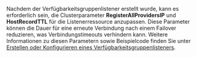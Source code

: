 Nachdem der Verfügbarkeitsgruppenlistener erstellt wurde, kann es erforderlich sein, die Clusterparameter **RegisterAllProvidersIP** und **HostRecordTTL** für die Listenerressource anzupassen. Diese Parameter können die Dauer für eine erneute Verbindung nach einem Failover reduzieren, was Verbindungstimeouts verhindern kann. Weitere Informationen zu diesen Parametern sowie Beispielcode finden Sie unter [Erstellen oder Konfigurieren eines Verfügbarkeitsgruppenlisteners](https://msdn.microsoft.com/library/hh213080.aspx#MultiSubnetFailover).

<!---HONumber=Oct15_HO3-->